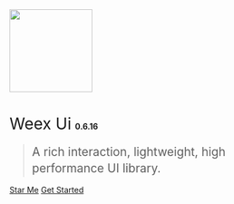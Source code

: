 <img src="https://img.alicdn.com/tfs/TB1kCs_er_I8KJjy1XaXXbsxpXa-419-495.png" width="146px">

# <span style="font-weight:400;">Weex Ui</span> <span style="font-size:14px">0.6.16</span>

> <span style="line-height:1.8rem;font-weight:400;font-size:1.3rem">A rich interaction, lightweight, high performance UI library.<span>

[Star Me](https://github.com/apache/incubator-weex-ui)
[Get Started](#weex-ui)
